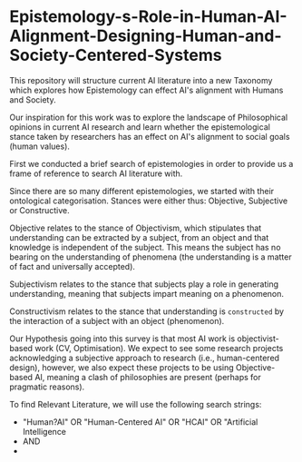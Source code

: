 # Epistemology-s-Role-in-Human-AI-Alignment-Designing-Human-and-Society-Centered-Systems
This repository will structure current AI literature into a new Taxonomy which explores how Epistemology can effect AI's alignment with Humans and Society.


Our inspiration for this work was to explore the landscape of Philosophical opinions in current AI research and learn whether the epistemological stance taken by researchers has an effect on AI's alignment to social goals (human values).

First we conducted a brief search of epistemologies in order to provide us a frame of reference to search AI literature with.

Since there are so many different epistemologies, we started with their ontological categorisation. Stances were either thus: Objective, Subjective or Constructive.

Objective relates to the stance of Objectivism, which stipulates that understanding can be extracted by a subject, from an object and that knowledge is independent of the subject. This means the subject has no bearing on the understanding of phenomena (the understanding is a matter of fact and universally accepted).

Subjectivism relates to the stance that subjects play a role in generating understanding, meaning that subjects impart meaning on a phenomenon.

Constructivism relates to the stance that understanding is `constructed` by the interaction of a subject with an object (phenomenon).

Our Hypothesis going into this survey is that most AI work is objectivist-based work (CV, Optimisation). We expect to see some research projects acknowledging a subjective approach to research (i.e., human-centered design), however, we also expect these projects to be using Objective-based AI, meaning a clash of philosophies are present (perhaps for pragmatic reasons).

To find Relevant Literature, we will use the following search strings:

- "Human?AI" OR "Human-Centered AI" OR "HCAI" OR "Artificial Intelligence
- AND
- 
